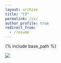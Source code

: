 ```yaml
---
layout: archive
title: "CV"
permalink: /cv/
author_profile: true
redirect_from:
  - /resume
---
```


{% include base_path %}

<img width=“964” src=“https://raw.githubusercontent.com/andyrussell/andyrussell.github.io/master/images/CV_AR_website_1.jpg”>

